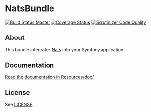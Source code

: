 # NatsBundle

[![Build Status Master](https://travis-ci.org/lvanderree/NatsBundle.svg?branch=master)](https://travis-ci.org/lvanderree/NatsBundle)
[![Coverage Status](https://coveralls.io/repos/lvanderree/NatsBundle/badge.svg?branch=master&service=github)](https://coveralls.io/github/lvanderree/NatsBundle?branch=master)
[![Scrutinizer Code Quality](https://scrutinizer-ci.com/g/lvanderree/NatsBundle/badges/quality-score.png?b=master)](https://scrutinizer-ci.com/g/lvanderree/NatsBundle/?branch=master)

## About ##

This bundle integrates [Nats](https://nats.io) into your Symfony application.

## Documentation ##

[Read the documentation in Resources/doc/](https://github.com/lvanderree/NatsBundle/blob/master/Resources/doc/index.md)

## License ##

See [LICENSE](https://github.com/octante/NatsBundle/blob/master/LICENSE).

